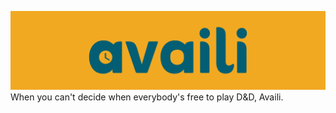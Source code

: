 ![Availi Logo](https://github.com/GameDesert/Availi/blob/main/assets/logo_gh.png)
When you can't decide when everybody's free to play D&amp;D, Availi.
